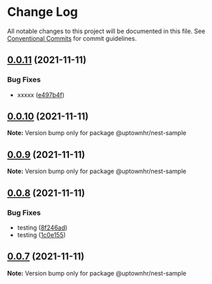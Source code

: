 # Change Log

All notable changes to this project will be documented in this file.
See [Conventional Commits](https://conventionalcommits.org) for commit guidelines.

## [0.0.11](https://github.com/uptownhr/lerna-test/compare/@uptownhr/nest-sample@0.0.10...@uptownhr/nest-sample@0.0.11) (2021-11-11)


### Bug Fixes

* xxxxx ([e497b4f](https://github.com/uptownhr/lerna-test/commit/e497b4fc6717189738d5293645c3d0e40819a5ac))





## [0.0.10](https://github.com/uptownhr/lerna-test/compare/@uptownhr/nest-sample@0.0.9...@uptownhr/nest-sample@0.0.10) (2021-11-11)

**Note:** Version bump only for package @uptownhr/nest-sample





## [0.0.9](https://github.com/uptownhr/lerna-test/compare/@uptownhr/nest-sample@0.0.8...@uptownhr/nest-sample@0.0.9) (2021-11-11)

**Note:** Version bump only for package @uptownhr/nest-sample





## [0.0.8](https://github.com/uptownhr/lerna-test/compare/@uptownhr/nest-sample@0.0.7...@uptownhr/nest-sample@0.0.8) (2021-11-11)


### Bug Fixes

* testing ([8f246ad](https://github.com/uptownhr/lerna-test/commit/8f246ad2d9664c705a3f107b98096af3f3e500af))
* testing ([1c0e155](https://github.com/uptownhr/lerna-test/commit/1c0e15591d0b3575cea8c8fda9270d1ed2b0d5a8))





## [0.0.7](https://github.com/uptownhr/lerna-test/compare/@uptownhr/nest-sample@0.0.6...@uptownhr/nest-sample@0.0.7) (2021-11-11)

**Note:** Version bump only for package @uptownhr/nest-sample
